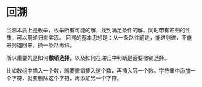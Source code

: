 # 回溯

回溯本质上是枚举，枚举所有可能的解，找到满足条件的解。同时带有递归的性质，可以用递归来实现。
回溯的基本思想是：从一条路往前走，能进则进，不能进则退回来，换一条路再试。

所以重要的是如何**撤销选择**，以及如何在递归中判断是否要撤销选择。

比如数组中插入一个数，就要撤销插入这个数，再插入另一个数。字符串中添加一个字符，就要删除这个字符，再添加另一个字符。
